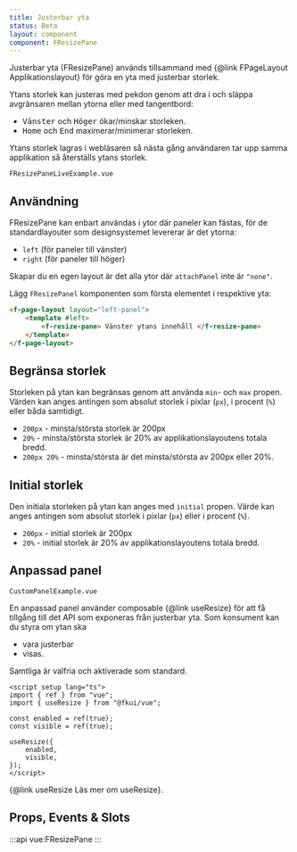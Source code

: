 ```yaml
---
title: Justerbar yta
status: Beta
layout: component
component: FResizePane
---
```


Justerbar yta (FResizePane) används tillsammand med {@link FPageLayout Applikationslayout} för göra en yta med justerbar storlek.

Ytans storlek kan justeras med pekdon genom att dra i och släppa avgränsaren mellan ytorna eller med tangentbord:

- <kbd>Vänster</kbd> och <kbd>Höger</kbd> ökar/minskar storleken.
- <kbd>Home</kbd> och <kbd>End</kbd> maximerar/minimerar storleken.

Ytans storlek lagras i webläsaren så nästa gång användaren tar upp samma applikation så återställs ytans storlek.

```import live-example
FResizePaneLiveExample.vue
```

## Användning

FResizePane kan enbart användas i ytor där paneler kan fästas, för de standardlayouter som designsystemet levererar är det ytorna:

- `left` (för paneler till vänster)
- `right` (för paneler till höger)

Skapar du en egen layout är det alla ytor där `attachPanel` inte är `"none"`.

Lägg `FResizePanel` komponenten som första elementet i respektive yta:

```html static
<f-page-layout layout="left-panel">
    <template #left>
        <f-resize-pane> Vänster ytans innehåll </f-resize-pane>
    </template>
</f-page-layout>
```

## Begränsa storlek

Storleken på ytan kan begränsas genom att använda `min`- och `max` propen.
Värden kan anges antingen som absolut storlek i pixlar (`px`), i procent (`%`) eller båda samtidigt.

- `200px` - minsta/största storlek är 200px
- `20%` - minsta/största storlek är 20% av applikationslayoutens totala bredd.
- `200px 20%` - minsta/största är det minsta/största av 200px eller 20%.

## Initial storlek

Den initiala storleken på ytan kan anges med `initial` propen.
Värde kan anges antingen som absolut storlek i pixlar (`px`) eller i procent (`%`).

- `200px` - initial storlek är 200px
- `20%` - initial storlek är 20% av applikationslayoutens totala bredd.

## Anpassad panel

```import live-example
CustomPanelExample.vue
```

En anpassad panel använder composable {@link useResize} för att få tillgång till det API som exponeras från justerbar yta.
Som konsument kan du styra om ytan ska

- vara justerbar
- visas.

Samtliga är valfria och aktiverade som standard.

```vue static
<script setup lang="ts">
import { ref } from "vue";
import { useResize } from "@fkui/vue";

const enabled = ref(true);
const visible = ref(true);

useResize({
    enabled,
    visible,
});
</script>
```

{@link useResize Läs mer om useResize}.

## Props, Events & Slots

:::api
vue:FResizePane
:::
